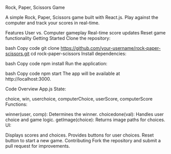 Rock, Paper, Scissors Game

A simple Rock, Paper, Scissors game built with React.js. Play against the computer and track your scores in real-time.

Features
User vs. Computer gameplay
Real-time score updates
Reset game functionality
Getting Started
Clone the repository:

bash
Copy code
git clone https://github.com/your-username/rock-paper-scissors.git
cd rock-paper-scissors
Install dependencies:

bash
Copy code
npm install
Run the application:

bash
Copy code
npm start
The app will be available at http://localhost:3000.

Code Overview
App.js
State:

choice, win, userchoice, computerChoice, userScore, computerScore
Functions:

winner(user, comp): Determines the winner.
choicedone(val): Handles user choice and game logic.
getImage(choice): Returns image paths for choices.
UI:

Displays scores and choices.
Provides buttons for user choices.
Reset button to start a new game.
Contributing
Fork the repository and submit a pull request for improvements.
